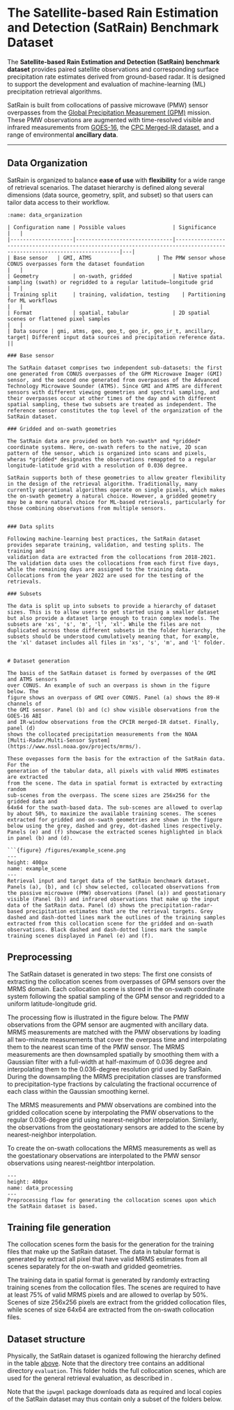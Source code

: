 # The Satellite-based Rain Estimation and Detection (SatRain) Benchmark Dataset

The **Satellite-based Rain Estimation and Detection (SatRain) benchmark dataset** provides paired satellite observations and corresponding surface precipitation rate estimates derived from ground-based radar. It is designed to support the development and evaluation of machine-learning (ML) precipitation retrieval algorithms.  

SatRain is built from collocations of passive microwave (PMW) sensor overpasses from the [Global Precipitation Measurement (GPM)](https://gpm.nasa.gov/) mission. These PMW observations are augmented with time-resolved visible and infrared measurements from [GOES-16](https://www.star.nesdis.noaa.gov/GOES/conus.php?sat=G16), the [CPC Merged-IR dataset](https://www.cpc.ncep.noaa.gov/products/global_precip/html/wpage.merged_IR.html), and a range of environmental **ancillary data**.

---

## Data Organization

SatRain is organized to balance **ease of use** with **flexibility** for a wide range of retrieval scenarios. The dataset hierarchy is defined along several dimensions (data source, geometry, split, and subset) so that users can tailor data access to their workflow.  

```{table} SatRain data organization
:name: data_organization

| Configuration name | Possible values               | Significance                                                                                                             |   |
|--------------------|-------------------------------|--------------------------------------------------------------------------------------------------------------------------|---|
| Base sensor   | GMI, ATMS                     | The PMW sensor whose CONUS overpasses form the dataset foundation                                                        |   |
| Geometry           | on-swath, gridded             | Native spatial sampling (swath) or regridded to a regular latitude–longitude grid                                        |   |
| Training split     | training, validation, testing    | Partitioning for ML workflows                                                                                           |   |
| Format             | spatial, tabular              | 2D spatial scenes or flattened pixel samples                                                                            |   |
| Data source | gmi, atms, geo, geo_t, geo_ir, geo_ir_t, ancillary, target| Different input data sources and precipitation reference data. ||

### Base sensor

The SatRain dataset comprises two independent sub-datasets: the first one generated from CONUS overpasses of the GPM Microwave Imager (GMI) sensor, and the second one generated from overpasses of the Advanced Technology Microwave Sounder (ATMS). Since GMI and ATMS are different sensors with different viewing geometries and spectral sampling, and their overpasses occur at other times of the day and with different spatial sampling, these two subsets are treated as independent. The reference sensor constitutes the top level of the organization of the SatRain dataset.

### Gridded and on-swath geometries

The SatRain data are provided on both *on-swath* and *gridded* coordinate systems. Here, on-swath refers to the native, 2D scan pattern of the sensor, which is organized into scans and pixels, wheras *gridded* designates the observations remappted to a regular longitude-latitude grid with a resolution of 0.036 degree.

SatRain supports both of these geometries to allow greater flexibility in the design of the retrieval algorithm. Traditionally, many currently operational algorithms operate on single pixels, which makes the on-swath geometry a natural choice. However, a gridded geometry may be a more natural choice for ML-based retrievals, particularly for those combining observations from multiple sensors.


### Data splits

Following machine-learning best practices, the SatRain dataset provides separate training, validation, and testing splits. The training and
validation data are extracted from the collocations from 2018-2021. The validation data uses the collocations from each first five days, while the remaining days are assigned to the training data. Collocations from the year 2022 are used for the testing of the retrievals.

### Subsets

The data is split up into subsets to provide a hierarchy of dataset sizes. This is to allow users to get started using a smaller dataset but also provide a dataset large enough to train complex models. The subsets are 'xs', 's', 'm', 'l', 'xl'. While the files are not duplicated across those different subsets in the folder hierarchy, the subsets should be understood cumulatively meaning that, for example, the 'xl' dataset includes all files in 'xs', 's', 'm', and 'l' folder.


# Dataset generation

The basis of the SatRain dataset is formed by overpasses of the GMI and ATMS sensors
over CONUS. An example of such an overpass is shown in the figure below. The
figure shows an overpass of GMI over CONUS. Panel (a) shows the 89-H channels of
the GMI sensor. Panel (b) and (c) show visible observations from the GOES-16 ABI
and IR-window observations from the CPCIR merged-IR datset. Finally, panel (d)
shows the collocated precipitation measurements from the NOAA
[Multi-Radar/Multi-Sensor System](https://www.nssl.noaa.gov/projects/mrms/).

These ovepasses form the basis for the extraction of the SatRain data. For the
generation of the tabular data, all pixels with valid MRMS estimates are extracted
from the scene. The data in spatial format is extracted by extracting random
sub-scenes from the overpass. The scene sizes are 256x256 for the gridded data and
64x64 for the swath-based data. The sub-scenes are allowed to overlap by about 50%, to maximize the available training scenes. The scenes extracted for gridded and on-swath geometries are shown in the figure below using the grey, dashed and grey, dot-dashed lines respectively. Panels (e) and (f) showcase the extracted scenes highlighted in black in panel (b) and (d).

```{figure} /figures/example_scene.png
---
height: 400px
name: example_scene
---
Retrieval input and target data of the SatRain benchmark dataset. Panels (a), (b), and (c) show selected, collocated observations from the passive microwave (PMW) observations (Panel (a)) and geostationary visible (Panel (b)) and infrared observations that make up the input data of the SatRain data. Panel (d) shows the precipitation-radar-based precipitation estimates that are the retrieval targets. Grey dashed and dash-dotted lines mark the outlines of the training samples extracted from this collocation scene for the gridded and on-swath observations. Black dashed and dash-dotted lines mark the sample training scenes displayed in Panel (e) and (f).
```

## Preprocessing

The SatRain dataset is generated in two steps: The first one consists of extracting the collocation scenes from overpasses of GPM sensors over the MRMS domain. Each collocation scene is stored in the on-swath coordinate system following the spatial sampling of the GPM sensor and regridded to a uniform latitude-longitude grid.

The processing flow is illustrated in the figure below. The PMW observations
from the GPM sensor are augmented with ancillary data. MRMS measurements are
matched with the PMW observations by loading all two-minute measurements that
cover the overpass time and interpolating them to the nearest scan time of the
PMW sensor. The MRMS measurements are then downsampled spatially by smoothing
them with a Gaussian filter with a full-width at half-maximum of 0.036 degree
and interpolating them to the 0.036-degree resolution grid used by SatRain. During
the downsampling the MRMS precipitation classes are transformed to
precipitation-type fractions by calculating the fractional occurrence of each
class within the Gaussian smoothing kernel.

The MRMS measurements and PMW observations are combined into the gridded collocation scene by interpolating the PMW observations to the regular 0.036-degree grid using nearest-neighbor interpolation. Similarly, the observations from the geostationary sensors are added to the scene by nearest-neighbor interpolation.

To create the on-swath collocations the MRMS measurements as well as the goestationary observations are interpolated to the PMW sensor observations using nearest-neightbor interpolation. 


```{figure} /figures/processing.svg
---
height: 400px
name: data_processing
---
Preprocessing flow for generating the collocation scenes upon which the SatRain dataset is based.
```

## Training file generation

The collocation scenes form the basis for the generation for the training files that make up the SatRain dataset. The data in tabular format is generated by extract all pixel that have valid MRMS estimates from all scenes separately for the on-swath and gridded geometries.

The training data in spatial format is generated by randomly extracting training scenes from the collocation files. The scenes are required to have at least 75% of valid MRMS pixels and are allowed to overlap by 50%. Scenes of size 256x256 pixels are extract from the gridded collocation files, while scenes of size 64x64 are extracted from the on-swath collocation files.

## Dataset structure

Physically, the SatRain dataset is oganized following the hierarchy defined in the table [above](data_organization). Note that the directory tree contains an additional directory ``evaluation``. This folder holds the full collocation scenes, which are used for the general retrieval evaluation, as described in [](evaluation.md). 



Note that the ``ipwgml`` package downloads data as required and local copies of the SatRain dataset may thus contain only a subset of the folders below.

